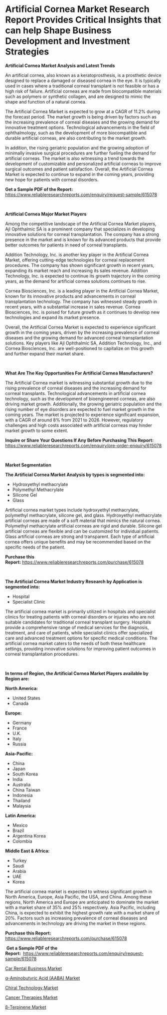 <p><h1>Artificial Cornea Market Research Report Provides Critical Insights that can help Shape Business Development and Investment Strategies</h1></p><p><strong>Artificial Cornea Market Analysis and Latest Trends</strong></p>
<p><p>An artificial cornea, also known as a keratoprosthesis, is a prosthetic device designed to replace a damaged or diseased cornea in the eye. It is typically used in cases where a traditional corneal transplant is not feasible or has a high risk of failure. Artificial corneas are made from biocompatible materials such as polymers or synthetic collagen, and are designed to mimic the shape and function of a natural cornea.</p><p>The Artificial Cornea Market is expected to grow at a CAGR of 11.2% during the forecast period. The market growth is being driven by factors such as the increasing prevalence of corneal diseases and the growing demand for innovative treatment options. Technological advancements in the field of ophthalmology, such as the development of more biocompatible and durable artificial corneas, are also contributing to the market growth.</p><p>In addition, the rising geriatric population and the growing adoption of minimally invasive surgical procedures are further fueling the demand for artificial corneas. The market is also witnessing a trend towards the development of customizable and personalized artificial corneas to improve surgical outcomes and patient satisfaction. Overall, the Artificial Cornea Market is expected to continue to expand in the coming years, providing new hope for patients with corneal disorders.</p></p>
<p><strong>Get a Sample PDF of the Report:&nbsp;</strong> <a href="https://www.reliableresearchreports.com/enquiry/request-sample/615078">https://www.reliableresearchreports.com/enquiry/request-sample/615078</a></p>
<p>&nbsp;</p>
<p><strong>Artificial Cornea Major Market Players</strong></p>
<p><p>Among the competitive landscape of the Artificial Cornea Market players, Ajl Ophthalmic SA is a prominent company that specializes in developing innovative solutions for corneal transplantation. The company has a strong presence in the market and is known for its advanced products that provide better outcomes for patients in need of corneal transplants.</p><p>Addition Technology, Inc. is another key player in the Artificial Cornea Market, offering cutting-edge technologies for corneal replacement procedures. The company has shown significant growth in recent years, expanding its market reach and increasing its sales revenue. Addition Technology, Inc. is expected to continue its growth trajectory in the coming years, as the demand for artificial cornea solutions continues to rise.</p><p>Cornea Biosciences, Inc. is a leading player in the Artificial Cornea Market, known for its innovative products and advancements in corneal transplantation technology. The company has witnessed steady growth in recent years, with a substantial increase in sales revenue. Cornea Biosciences, Inc. is poised for future growth as it continues to develop new technologies and expand its market presence.</p><p>Overall, the Artificial Cornea Market is expected to experience significant growth in the coming years, driven by the increasing prevalence of corneal diseases and the growing demand for advanced corneal transplantation solutions. Key players like Ajl Ophthalmic SA, Addition Technology, Inc., and Cornea Biosciences, Inc. are well-positioned to capitalize on this growth and further expand their market share.</p></p>
<p>&nbsp;</p>
<p><strong>What Are The Key Opportunities For Artificial Cornea Manufacturers?</strong></p>
<p><p>The Artificial Cornea market is witnessing substantial growth due to the rising prevalence of corneal diseases and the increasing demand for corneal transplants. Technological advancements in artificial cornea technology, such as the development of bioengineered corneas, are also driving market growth. Additionally, the growing geriatric population and the rising number of eye disorders are expected to fuel market growth in the coming years. The market is projected to experience significant expansion, with a CAGR of around 8% from 2021 to 2026. However, regulatory challenges and high costs associated with artificial corneas may hinder market growth to some extent.</p></p>
<p><strong>Inquire or Share Your Questions If Any Before Purchasing This Report:</strong> <a href="https://www.reliableresearchreports.com/enquiry/pre-order-enquiry/615078">https://www.reliableresearchreports.com/enquiry/pre-order-enquiry/615078</a></p>
<p>&nbsp;</p>
<p><strong>Market Segmentation</strong></p>
<p><strong>The Artificial Cornea Market Analysis by types is segmented into:</strong></p>
<p><ul><li>Hydroxyethyl methacrylate</li><li>Polymethyl Methacrylate</li><li>Silicone Gel</li><li>Glass</li></ul></p>
<p><p>Artificial cornea market types include hydroxyethyl methacrylate, polymethyl methacrylate, silicone gel, and glass. Hydroxyethyl methacrylate artificial corneas are made of a soft material that mimics the natural cornea. Polymethyl methacrylate artificial corneas are rigid and durable. Silicone gel artificial corneas are flexible and can be customized for individual patients. Glass artificial corneas are strong and transparent. Each type of artificial cornea offers unique benefits and may be recommended based on the specific needs of the patient.</p></p>
<p><strong>Purchase this Report:&nbsp;</strong><a href="https://www.reliableresearchreports.com/purchase/615078">https://www.reliableresearchreports.com/purchase/615078</a></p>
<p>&nbsp;</p>
<p><strong>The Artificial Cornea Market Industry Research by Application is segmented into:</strong></p>
<p><ul><li>Hospital</li><li>Specialist Clinic</li></ul></p>
<p><p>The artificial cornea market is primarily utilized in hospitals and specialist clinics for treating patients with corneal disorders or injuries who are not suitable candidates for traditional corneal transplant surgery. Hospitals provide a comprehensive range of medical services for the diagnosis, treatment, and care of patients, while specialist clinics offer specialized care and advanced treatment options for specific medical conditions. The artificial cornea market caters to the needs of both these healthcare settings, providing innovative solutions for improving patient outcomes in corneal transplantation procedures.</p></p>
<p>&nbsp;</p>
<p><strong>In terms of Region, the Artificial Cornea Market Players available by Region are:</strong></p>
<p>
    <p> <strong> North America: </strong>
        <ul>
            <li>United States</li>
            <li>Canada</li>
        </ul>
        </p> 
    <p> <strong> Europe: </strong>
        <ul>
            <li>Germany</li>
            <li>France</li>
            <li>U.K.</li>
            <li>Italy</li>
            <li>Russia</li>
        </ul>
        </p> 
    <p> <strong> Asia-Pacific: </strong>
        <ul>
            <li>China</li>
            <li>Japan</li>
            <li>South Korea</li>
            <li>India</li>
            <li>Australia</li>
            <li>China Taiwan</li>
            <li>Indonesia</li>
            <li>Thailand</li>
            <li>Malaysia</li>
        </ul>
        </p> 
    <p> <strong> Latin America: </strong>
        <ul>
            <li>Mexico</li>
            <li>Brazil</li>
            <li>Argentina Korea</li>
            <li>Colombia</li>
        </ul>
        </p> 
    <p> <strong> Middle East & Africa: </strong>
        <ul>
            <li>Turkey</li>
            <li>Saudi</li>
            <li>Arabia</li>
            <li>UAE</li>
            <li>Korea</li>
        </ul>
    </p>
    </p>
<p><p>The artificial cornea market is expected to witness significant growth in North America, Europe, Asia Pacific, the USA, and China. Among these regions, North America and Europe are anticipated to dominate the market with a market share of 35% and 25% respectively. Asia Pacific, including China, is expected to exhibit the highest growth rate with a market share of 20%. Factors such as increasing prevalence of corneal diseases and advancements in technology are driving the market in these regions.</p></p>
<p><strong>Purchase this Report: </strong><a href="https://www.reliableresearchreports.com/purchase/615078">https://www.reliableresearchreports.com/purchase/615078</a></p>
<p>&nbsp;<strong>Get a Sample PDF of the Report:&nbsp;&nbsp;</strong><a href="https://www.reliableresearchreports.com/enquiry/request-sample/615078">https://www.reliableresearchreports.com/enquiry/request-sample/615078</a></p>
<p><strong></strong></p>
<p><p><a href="https://medium.com/@jettreichel44/car-rental-business-market-size-cagr-trends-2024-2030-694ba770f79c">Car Rental Business Market</a></p><p><a href="https://github.com/shotows/Market-Research-Report-List-1/blob/main/a-aminobutyric-acid-aaba-market.md">α-Aminobutyric Acid (AABA) Market</a></p><p><a href="https://medium.com/@jettreichel44/chiral-technology-market-research-report-its-history-and-forecast-2024-to-2031-61fd8c123bdd">Chiral Technology Market</a></p><p><a href="https://medium.com/@jettreichel44/decoding-cancer-therapies-market-metrics-market-share-trends-and-growth-patterns-733a4e41ba93">Cancer Therapies Market</a></p><p><a href="https://github.com/Sinjinluong3e0awx2m195k76/Market-Research-Report-List-1/blob/main/b-terpinene-market.md">β-Terpinene Market</a></p></p>